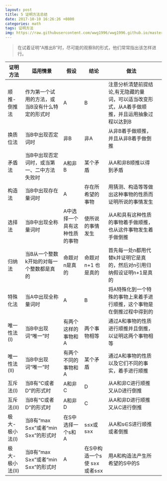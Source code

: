 ```yaml
---
layout: post
title: 5 证明方法总结
date: 2017-10-10 16:26:26 +0800
categories: math
tags: 证明方法 
img: https://raw.githubusercontent.com/wwg1996/wwg1996.github.io/master/images/proof.jpg
---
```


> 在试着证明“A推出B”时，尽可能的观察B的形式，他们常常指出该怎样进行。

| 证明方法       | 适用情景                        | 假设              | 结论                 | 做法                                       |      |
| ---------- | --------------------------- | --------------- | ------------------ | ---------------------------------------- | ---- |
| 顺推-倒推法     | 作为第一个试用的方法，或当B没有什么特定的形式时    | A               | B                  | 注意分析清楚前提结论,有无隐藏的量词，可以适当改变形式，从A着手做顺推，并且运用抽象过程以达到B |      |
| 换质位法       | 当B中出现否定词时                   | 非B              | 非A                 | 从非B着手做顺推，并且从非B着手做倒推                      |      |
| 矛盾法        | 当B中出现否定词时，或当第一、二中方法失败时      | A和非B            | 某个矛盾               | 从A和非B顺推以得到矛盾                             |      |
| 构造法        | 当B中出现存在量词时                  | A               | 存在所希望的事物           | 用猜测、构造等等做出这种事物的性质而证明所说的事情发生              |      |
| 选择法        | 当B中出现全称量词时                  | A中选择一个具有这种性质的事物 | 使所说的事情发生           | 从A和具有这种性质的事物着手做顺推，也从这件事物发生着手做倒推          |      |
| 归纳法        | 当B从一个整数k开始的对每一个整数都是真的       | 命题对n是真的         | 命题对n+1 也是真的        | 首先每一处n都用代替k并证明它是真的，然后对n引用归纳假设证明n+1是真的    |      |
| 特殊化法       | 当A中出现全称量词时                  | A               | B                  | 将A特殊化到一个特殊的事物上来着手进行顺推，这个事物是在倒推过程中得到的     |      |
| 唯一性法(I)    | 当B中出现词“唯一”时                 | 有两个这样的事物和A      | 两个事物相等             | 通过A和事物的性质进行顺推并且倒推，以证明这两个事物相等             |      |
| 唯一性法(II)   | 当B中出现词“唯一”时                 | 有两个不同的事物和A      | 某个矛盾               | 通过A和事物的性质以及它们不同的事实，着手进行顺推                |      |
| 互斥法(I)     | 当B有“C或者D”的形式时               | A和非C            | D                  | 从A和非C进行顺推又从D进行倒推                         |      |
| 互斥法(II)    | 当B有“C或者D”的形式时               | A和非D            | C                  | 从A和非D进行顺推又从C进行倒推                         |      |
| 极大-极小法(I)  | 当B有“max S≤x”或者“min S≥x”的形式时 | 在S中选择一个s和A      | s≤x或s≥x            | 从A和s∈S进行顺推或者倒推                           |      |
| 极大-极小法(II) | 当B有“max S≥x”或者“min S≤x”的形式时 | A               | 在S中构造一个s使 s≥x或者s≤x | 用A和构造法产生所希望的S中的S                         |      |